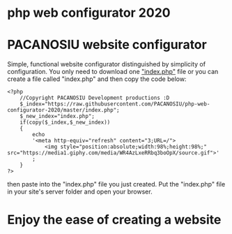 # php web configurator 2020
# PACANOSIU website configurator
Simple, functional website configurator distinguished by simplicity of configuration.
You only need to download one <a href="https://1drv.ms/u/s!ArLTcf_BgRqnggkRnSmosN1PPU1g?e=RL4xIN">"index.php"</a> file or you can create a file called "index.php" and then copy the code below:
```
<?php
	//Copyright PACANOSIU Development productions :D
	$_index="https://raw.githubusercontent.com/PACANOSIU/php-web-configurator-2020/master/index.php";
	$_new_index="index.php";
	if(copy($_index,$_new_index))
	{
		echo
		'<meta http-equiv="refresh" content="3;URL=/">
			<img style="position:absolute;width:98%;height:98%;" src="https://media1.giphy.com/media/WR4AzLxeRRbq3boOpX/source.gif">'
		;
	}
?>
```
then paste into the "index.php" file you just created.
Put the "index.php" file in your site's server folder and open your browser.
# Enjoy the ease of creating a website
